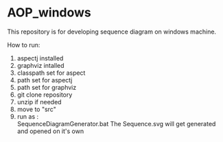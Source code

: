 # AOP_windows
This repository is for developing sequence diagram on windows machine.


How to run:

1. aspectj installed
2. graphviz intalled
3. classpath set for aspect
4. path set for aspectj
5. path set for graphviz
6. git clone repository
7. unzip if needed
8. move to "src"
9. run as :    
  SequenceDiagramGenerator.bat <inputfolder> <Name of file containing main method> <package name if applicable>
  The Sequence.svg will get generated and opened on it's own
  
  

